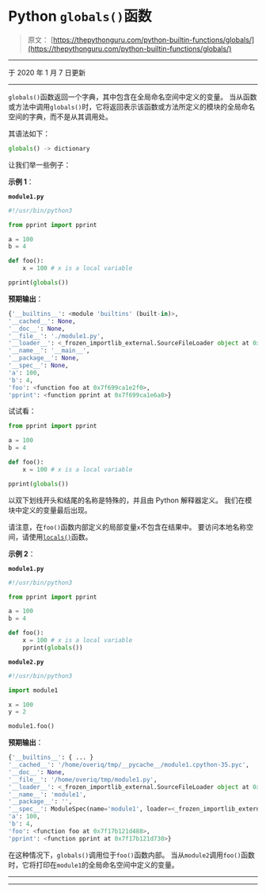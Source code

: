 # Python `globals()`函数

> 原文： [https://thepythonguru.com/python-builtin-functions/globals/](https://thepythonguru.com/python-builtin-functions/globals/)

* * *

于 2020 年 1 月 7 日更新

* * *

`globals()`函数返回一个字典，其中包含在全局命名空间中定义的变量。 当从函数或方法中调用`globals()`时，它将返回表示该函数或方法所定义的模块的全局命名空间的字典，而不是从其调用处。

其语法如下：

```py
globals() -> dictionary

```

让我们举一些例子：

**示例 1**：

**`module1.py`**

```py
#!/usr/bin/python3

from pprint import pprint

a = 100
b = 4

def foo():
    x = 100 # x is a local variable

pprint(globals())

```

**预期输出**：

```py
{'__builtins__': <module 'builtins' (built-in)>,
'__cached__': None,
'__doc__': None,
'__file__': './module1.py',
'__loader__': <_frozen_importlib_external.SourceFileLoader object at 0x7f699cab37f0>,
'__name__': '__main__',
'__package__': None,
'__spec__': None,
'a': 100,
'b': 4,
'foo': <function foo at 0x7f699ca1e2f0>,
'pprint': <function pprint at 0x7f699ca1e6a8>}

```

试试看：

```py
from pprint import pprint

a = 100
b = 4

def foo():
    x = 100 # x is a local variable

pprint(globals()) 
```

以双下划线开头和结尾的名称是特殊的，并且由 Python 解释器定义。 我们在模块中定义的变量最后出现。

请注意，在`foo()`函数内部定义的局部变量`x`不包含在结果中。 要访问本地名称空间，请使用[`locals()`](/python-builtin-functions/locals/)函数。

**示例 2**：

**`module1.py`**

```py
#!/usr/bin/python3

from pprint import pprint

a = 100
b = 4

def foo():
    x = 100 # x is a local variable
    pprint(globals())

```

**`module2.py`**

```py
#!/usr/bin/python3

import module1

x = 100
y = 2

module1.foo()

```

**预期输出**：

```py
{'__builtins__': { ... }
'__cached__': '/home/overiq/tmp/__pycache__/module1.cpython-35.pyc',
'__doc__': None,
'__file__': '/home/overiq/tmp/module1.py',
'__loader__': <_frozen_importlib_external.SourceFileLoader object at 0x7f17b12305c0>,
'__name__': 'module1',
'__package__': '',
'__spec__': ModuleSpec(name='module1', loader=<_frozen_importlib_external.SourceFileLoader object at 0x7f17b12305c0>, origin='/home/overiq/tmp/module1.py'),
'a': 100,
'b': 4,
'foo': <function foo at 0x7f17b121d488>,
'pprint': <function pprint at 0x7f17b121d730>}

```

在这种情况下，`globals()`调用位于`foo()`函数内部。 当从`module2`调用`foo()`函数时，它将打印在`module1`的全局命名空间中定义的变量。

* * *

* * *